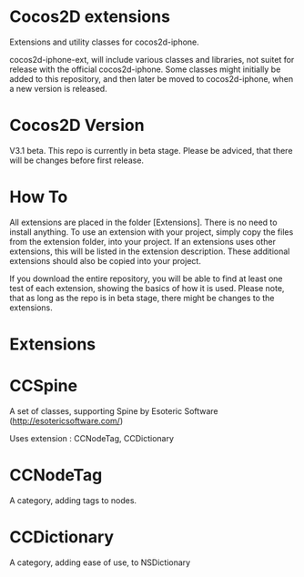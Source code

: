Cocos2D extensions
==================

Extensions and utility classes for cocos2d-iphone.

cocos2d-iphone-ext, will include various classes and libraries, not suitet for release with the official cocos2d-iphone. Some classes might initially be added to this repository, and then later be moved to cocos2d-iphone, when a new version is released.

Cocos2D Version
===============
V3.1 beta. 
This repo is currently in beta stage. Please be adviced, that there will be changes before first release.

How To
======
All extensions are placed in the folder [Extensions]. There is no need to install anything. To use an extension with your project, simply copy the files from the extension folder, into your project.
If an extensions uses other extensions, this will be listed in the extension description. These additional extensions should also be copied into your project. 

If you download the entire repository, you will be able to find at least one test of each extension, showing the basics of how it is used. Please note, that as long as the repo is in beta stage, there might be changes to the extensions.


Extensions
==========

CCSpine
=======
A set of classes, supporting Spine by Esoteric Software (http://esotericsoftware.com/)

Uses extension : CCNodeTag, CCDictionary

CCNodeTag
=========
A category, adding tags to nodes. 

CCDictionary
============
A category, adding ease of use, to NSDictionary
